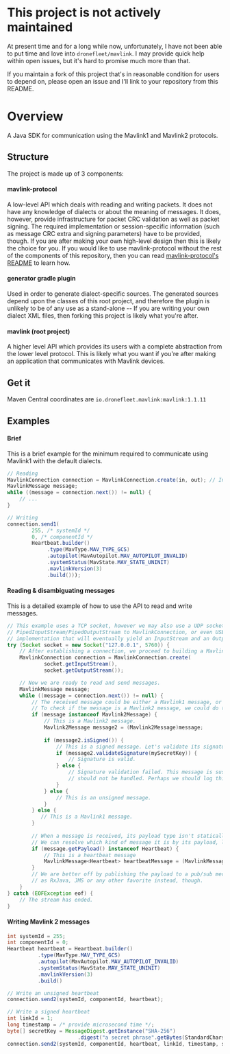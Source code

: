 # This project is not actively maintained
At present time and for a long while now, unfortunately, I have not been able to put time and love into `dronefleet/mavlink`. I may provide quick help within open issues, but it's hard to promise much more than that.

If you maintain a fork of this project that's in reasonable condition for users to depend on, please open an issue and I'll link to your repository from this README.

# Overview
A Java SDK for communication using the Mavlink1 and Mavlink2 protocols.

## Structure

The project is made up of 3 components:
#### mavlink-protocol
A low-level API which deals with reading and writing packets. It does not have any
knowledge of dialects or about the meaning of messages. It does, however, provide infrastructure
for packet CRC validation as well as packet signing. The required implementation or 
session-specific information (such as message CRC extra and signing parameters) have to be 
provided, though. If you are after making your own high-level design then this is likely the 
choice for you. If you would like to use mavlink-protocol without the rest of the components of 
this repository, then you can read [mavlink-protocol's README](https://github.com/dronefleet/mavlink/tree/master/mavlink-protocol)
to learn how.

#### generator gradle plugin
Used in order to generate dialect-specific sources. The generated sources depend upon the
classes of this root project, and therefore the plugin is unlikely to be of any use as a 
stand-alone -- If you are writing your own dialect XML files, then forking this project
is likely what you're after.

#### mavlink (root project)
A higher level API which provides its users with a complete abstraction from the lower level 
protocol. This is likely what you want if you're after making an application that communicates
with Mavlink devices.

## Get it

Maven Central coordinates are `io.dronefleet.mavlink:mavlink:1.1.11`

## Examples

#### Brief
This is a brief example for the minimum required to communicate using Mavlink1 with the
default dialects.

```java
// Reading
MavlinkConnection connection = MavlinkConnection.create(in, out); // InputStream, OutputStream
MavlinkMessage message;
while ((message = connection.next()) != null) {
    // ...
}

// Writing
connection.send1(
        255, /* systemId */
        0, /* componentId */
        Heartbeat.builder()
             .type(MavType.MAV_TYPE_GCS)
             .autopilot(MavAutopilot.MAV_AUTOPILOT_INVALID)
             .systemStatus(MavState.MAV_STATE_UNINIT)
             .mavlinkVersion(3)
             .build()));

```

#### Reading & disambiguating messages
This is a detailed example of how to use the API to read and write messages.
```java
// This example uses a TCP socket, however we may also use a UDP socket by injecting
// PipedInputStream/PipedOutputStream to MavlinkConnection, or even USB by using any
// implementation that will eventually yield an InputStream and an OutputStream.
try (Socket socket = new Socket("127.0.0.1", 5760)) {
    // After establishing a connection, we proceed to building a MavlinkConnection instance.
    MavlinkConnection connection = MavlinkConnection.create(
            socket.getInputStream(), 
            socket.getOutputStream());

    // Now we are ready to read and send messages.
    MavlinkMessage message;
    while ((message = connection.next()) != null) {
        // The received message could be either a Mavlink1 message, or a Mavlink2 message.
        // To check if the message is a Mavlink2 message, we could do the following:
        if (message instanceof Mavlink2Message) {
            // This is a Mavlink2 message.
            Mavlink2Message message2 = (Mavlink2Message)message;
            
            if (message2.isSigned()) {
                // This is a signed message. Let's validate its signature.
                if (message2.validateSignature(mySecretKey)) {
                    // Signature is valid.
                } else {
                    // Signature validation failed. This message is suspicious and
                    // should not be handled. Perhaps we should log this incident.
                }
            } else {
                // This is an unsigned message.
            }
        } else {
           // This is a Mavlink1 message.
        }
        
        // When a message is received, its payload type isn't statically available.
        // We can resolve which kind of message it is by its payload, like so:
        if (message.getPayload() instanceof Heartbeat) {
            // This is a heartbeat message
            MavlinkMessage<Heartbeat> heartbeatMessage = (MavlinkMessage<Heartbeat>)message;
        }
        // We are better off by publishing the payload to a pub/sub mechanism such 
        // as RxJava, JMS or any other favorite instead, though.
    }
} catch (EOFException eof) {
    // The stream has ended.
}
```

#### Writing Mavlink 2 messages
```java
int systemId = 255;
int componentId = 0;
Heartbeat heartbeat = Heartbeat.builder()
          .type(MavType.MAV_TYPE_GCS)
          .autopilot(MavAutopilot.MAV_AUTOPILOT_INVALID)
          .systemStatus(MavState.MAV_STATE_UNINIT)
          .mavlinkVersion(3)
          .build()

// Write an unsigned heartbeat
connection.send2(systemId, componentId, heartbeat);

// Write a signed heartbeat
int linkId = 1;
long timestamp = /* provide microsecond time */;
byte[] secretKey = MessageDigest.getInstance("SHA-256")
                       .digest("a secret phrase".getBytes(StandardCharsets.UTF_8))
connection.send2(systemId, componentId, heartbeat, linkId, timestamp, secretKey);
```
